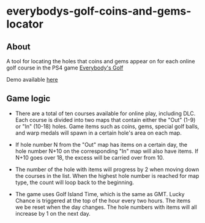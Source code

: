 # everybodys-golf-coins-and-gems-locator
## About
A tool for locating the holes that coins and gems appear on for each online golf course in the PS4 game <a href="https://store.playstation.com/en-us/product/UP9000-CUSA04687_00-EVERYBODYSGOLFUS" target="_blank">Everybody's Golf</a>

Demo available <a href="https://TheFabulousPika.github.io/everybodys-golf-coins-and-gems-locator/" target="_blank">here<a>

## Game logic
* There are a total of ten courses available for online play, including DLC. Each course is divided into two maps that contain either the "Out" (1-9) or "In" (10-18) holes.
Game items such as coins, gems, special golf balls, and warp medals will spawn in a certain hole's area on each map.
* If hole number N from the "Out" map has items on a certain day, the hole number N+10 on the corresponding "In" map will also have items. If N+10 goes over 18, the excess will be carried over from 10.

* The number of the hole with items will progress by 2 when moving down the courses in the list. When the highest hole number is reached for map type, the count will loop back to the beginning.

* The game uses Golf Island Time, which is the same as GMT. Lucky Chance is triggered at the top of the hour every two hours. The items we be reset when the day changes. The hole numbers with items will all increase by 1 on the next day.
